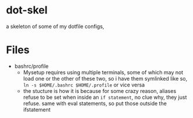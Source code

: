 # dot-skel
a skeleton of some of my dotfile configs,

# Files
* bashrc/profile
    * Mysetup requires using multiple terminals, some of which may not load one or the other of these two, so i have them symlinked like so, `ln -s $HOME/.bashrc $HOME/.profile` or vice versa
    * the stucture is how it is because for some crazy reason, aliases refuse to be set when inside an `if statement`, no clue why, they just refuse. same with eval statements, so put those outside the ifstatement
    